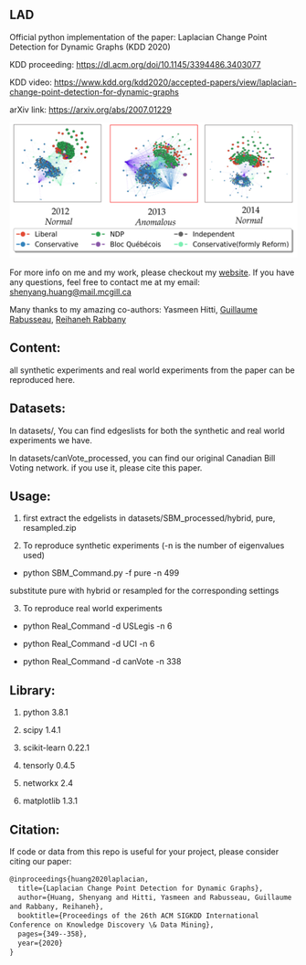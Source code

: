 ## LAD
Official python implementation of the paper: Laplacian Change Point Detection for Dynamic Graphs (KDD 2020)

KDD proceeding: https://dl.acm.org/doi/10.1145/3394486.3403077

KDD video: https://www.kdd.org/kdd2020/accepted-papers/view/laplacian-change-point-detection-for-dynamic-graphs

arXiv link: https://arxiv.org/abs/2007.01229

![anomalous snapshots](figs/20122013.png)

For more info on me and my work, please checkout my [website](https://www.cs.mcgill.ca/~shuang43/). If you have any questions, feel free to contact me at my email: shenyang.huang@mail.mcgill.ca

Many thanks to my amazing co-authors: Yasmeen Hitti, [Guillaume Rabusseau](https://www-labs.iro.umontreal.ca/~grabus/), [Reihaneh Rabbany](http://www.reirab.com/) 

## Content:
all synthetic experiments and real world experiments from the paper can be reproduced here. 

## Datasets:
In datasets/, You can find edgeslists for both the synthetic and real world experiments we have. 

In datasets/canVote_processed, you can find our original Canadian Bill Voting network. 
if you use it, please cite this paper. 
 
## Usage:

1. first extract the edgelists in datasets/SBM_processed/hybrid, pure, resampled.zip

2. To reproduce synthetic experiments  (-n is the number of eigenvalues used) 

* python SBM_Command.py -f pure -n 499

substitute pure with hybrid or resampled for the corresponding settings

3. To reproduce real world experiments

* python Real_Command -d USLegis -n 6

* python Real_Command -d UCI -n 6

* python Real_Command -d canVote -n 338



## Library: 

1. python 3.8.1

2. scipy  1.4.1

3. scikit-learn 0.22.1

4. tensorly 0.4.5

5. networkx 2.4

6. matplotlib 1.3.1



## Citation:

If code or data from this repo is useful for your project, please consider citing our paper:
```
@inproceedings{huang2020laplacian,
  title={Laplacian Change Point Detection for Dynamic Graphs},
  author={Huang, Shenyang and Hitti, Yasmeen and Rabusseau, Guillaume and Rabbany, Reihaneh},
  booktitle={Proceedings of the 26th ACM SIGKDD International Conference on Knowledge Discovery \& Data Mining},
  pages={349--358},
  year={2020}
}
```
